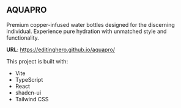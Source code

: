## AQUAPRO
Premium copper-infused water bottles designed for the discerning individual. Experience pure hydration with unmatched style and functionality.

**URL**: https://editinghero.github.io/aquapro/

This project is built with:

- Vite
- TypeScript
- React
- shadcn-ui
- Tailwind CSS
